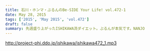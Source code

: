 ```yaml
---
title: 石川・ホンマ・ぶるんのBe-SIDE Your Life! vol.472-1
date: May 28, 2015
tags: ['2015', 'May 2015', 'vol.472']
draft: false
summary: 先週盛り上がったISHIKAWA流ダイエット。ぶるんが本気です。NANJO
---
```


http://project-phi.ddo.jp/ishikawa/ishikawa472_1.mp3